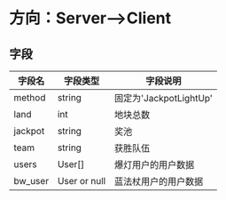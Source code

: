 # 方向：Server-->Client
## 字段
| 字段名 | 字段类型 | 字段说明 |
|-------|-------|-------|
| method  | string  | 固定为'JackpotLightUp'  |
| land  | int  | 地块总数  |
| jackpot  | string  | 奖池  |
| team  | string  | 获胜队伍  |
| users  | User[]  | 爆灯用户的用户数据  |
| bw_user  | User or null | 蓝法杖用户的用户数据  |

